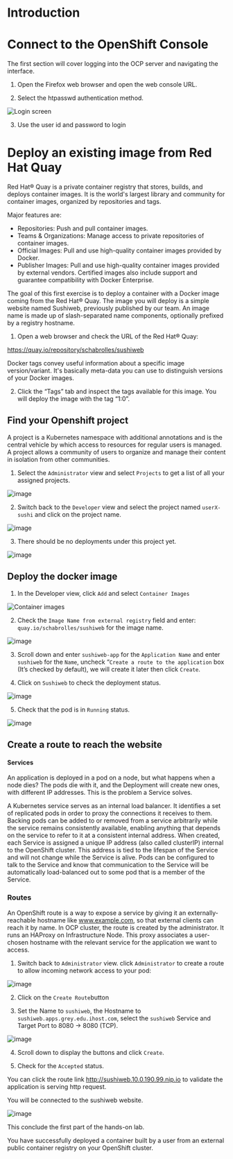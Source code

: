 # Introduction

# Connect to the OpenShift Console

The first section will cover logging into the OCP server and navigating the interface.

1.	Open the Firefox web browser and open the web console URL.

2.	Select the htpasswd authentication method.

![Login screen](images/1.png)

3. Use the user id and password to login

#	Deploy an existing image from Red Hat Quay

Red Hat® Quay is a private container registry that stores, builds, and deploys container images. It is the world's largest library and community for container images, organized by repositories and tags.

Major features are:
*	Repositories: Push and pull container images.
*	Teams & Organizations: Manage access to private repositories of container images.
*	Official Images: Pull and use high-quality container images provided by Docker.
*	Publisher Images: Pull and use high-quality container images provided by external vendors. Certified images also include support and guarantee compatibility with Docker Enterprise.

The goal of this first exercise is to deploy a container with a Docker image coming from the Red Hat® Quay. The image you will deploy is a simple website named Sushiweb, previously published by our team. An image name is made up of slash-separated name components, optionally prefixed by a registry hostname.

1.	Open a web browser and check the URL of the Red Hat® Quay:

https://quay.io/repository/schabrolles/sushiweb

Docker tags convey useful information about a specific image version/variant. It's basically meta-data you can use to distinguish versions of your Docker images.

2.	Click the “Tags” tab and inspect the tags available for this image. You will deploy the image with the tag “1:0”.

##	Find your Openshift project

A project is a Kubernetes namespace with additional annotations and is the central vehicle by which access to resources for regular users is managed. A project allows a community of users to organize and manage their content in isolation from other communities.

1. Select the `Administrator` view and select `Projects` to get a list of all your assigned projects.

![image](https://user-images.githubusercontent.com/91945915/157018606-ee949e7a-5084-4349-b553-d503d963f8f2.png)

2. Switch back to the `Developer` view and select the project named `userX-sushi` and click on the project name. 

![image](https://user-images.githubusercontent.com/91945915/157017060-f9910625-5991-4ac1-9430-998f4220f24a.png)

3. There should be no deployments under this project yet.

![image](https://user-images.githubusercontent.com/91945915/157017348-f7f985d2-f5db-4119-a084-1887dcc2f820.png)

##	Deploy the docker image

1. In the Developer view, click `Add` and select `Container Images`

![Container images](images/5.png)

2. Check the `Image Name from external registry` field and enter: `quay.io/schabrolles/sushiweb` for the image name.

![image](images/6.png)

3. Scroll down and enter `sushiweb-app` for the `Application Name` and enter `sushiweb` for the `Name`, uncheck “`Create a route to the application` box (It’s checked by default), we will create it later then click `Create`.

4. Click on `Sushiweb` to check the deployment status.

![image](images/7.png)

5. Check that the pod is in `Running` status.

![image](images/8.png)

## Create a route to reach the website

#### Services

An application is deployed in a pod on a node, but what happens when a node dies? The pods die with it, and the Deployment will create new ones, with different IP addresses. This is the problem a Service solves.

A Kubernetes service serves as an internal load balancer. It identifies a set of replicated pods in order to proxy the connections it receives to them. Backing pods can be added to or removed from a service arbitrarily while the service remains consistently available, enabling anything that depends on the service to refer to it at a consistent internal address. When created, each Service is assigned a unique IP address (also called clusterIP) internal to the OpenShift cluster. This address is tied to the lifespan of the Service and will not change while the Service is alive. Pods can be configured to talk to the Service and know that communication to the Service will be automatically load-balanced out to some pod that is a member of the Service.

### Routes

An OpenShift route is a way to expose a service by giving it an externally-reachable hostname like www.example.com, so that external clients can reach it by name. In OCP cluster, the route is created by the administrator. It runs an HAProxy on Infrastructure Node. This proxy associates a user-chosen hostname with the relevant service for the application we want to access.

1.	Switch back to `Administrator` view. click `Administrator` to create a route to allow incoming network access to your pod:

![image](images/9.png)

2. Click on the `Create Route`button

3. Set the Name to `sushiweb`, the Hostname to `sushiweb.apps.grey.edu.ihost.com`, select the `sushiweb` Service and Target Port to 8080 -> 8080 (TCP).

![image](images/10.png)

4. Scroll down to display the buttons and click `Create`.

5. Check for the `Accepted` status.

You can click the route link http://sushiweb.10.0.190.99.nip.io to validate the application is serving http request.

You will be connected to the sushiweb website.

![image](images/11.png)

This conclude the first part of the hands-on lab.

You have successfully deployed a container built by a user from an external public container registry on your OpenShift cluster.

